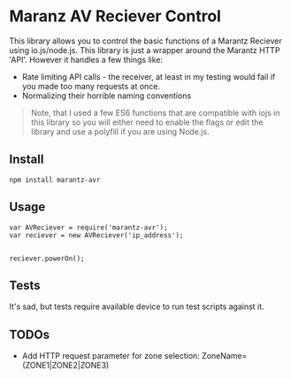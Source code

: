 # Maranz AV Reciever Control
This library allows you to control the basic functions of a Marantz Reciever using io.js/node.js. This library is just a wrapper around the Marantz HTTP 'API'. However it handles a few things like:

* Rate limiting API calls - the receiver, at least in my testing would fail if you made too many requests at once.
* Normalizing their horrible naming conventions

> Note, that I used a few ES6 functions that are compatible with iojs in this library so you will either need to enable the flags or edit the library and use a polyfill if you are using Node.js.


## Install

```
npm install marantz-avr
```

## Usage

```
var AVReciever = require('marantz-avr');
var reciever = new AVReciever('ip_address');


reciever.powerOn();
```

## Tests

It's sad, but tests require available device to run test scripts against it.

## TODOs

- Add HTTP request parameter for zone selection: ZoneName=(ZONE1|ZONE2|ZONE3)
